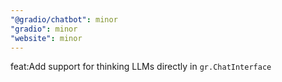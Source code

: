 ```yaml
---
"@gradio/chatbot": minor
"gradio": minor
"website": minor
---
```


feat:Add support for thinking LLMs directly in `gr.ChatInterface`
